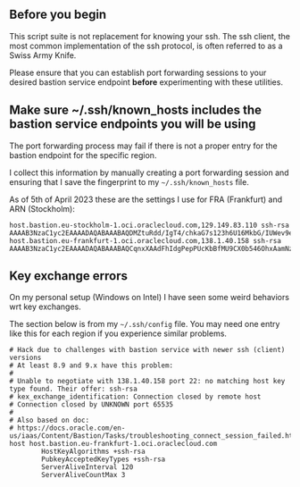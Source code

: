 
## Before you begin 

This script suite is not replacement for knowing your ssh. 
The ssh client, the most common implementation of the ssh protocol,  is often referred to as a Swiss Army Knife. 

Please ensure that you can establish port forwarding sessions to your desired bastion service endpoint 
**before** experimenting with these utilities.

## Make sure ~/.ssh/known_hosts includes the bastion service endpoints you will be using

The port forwarding process may fail if there is not a proper entry for the bastion endpoint for the specific region.  

I collect this information by manually creating a port forwarding session and ensuring that I save the 
fingerprint to my `~/.ssh/known_hosts` file.

As of 5th of April 2023 these are the settings I use for FRA (Frankfurt) and ARN (Stockholm): 
```
host.bastion.eu-stockholm-1.oci.oraclecloud.com,129.149.83.110 ssh-rsa AAAAB3NzaC1yc2EAAAADAQABAAABAQDMZtuRdd/IgT4/chkaG7s123h6U16MkbG/IUWev9e/DEOno3swbYy7EfmO3nlhf4/rHKKVU7wxYSsjMzH9OnYL43ln/DyaT1ROxIaSMJsckGfo20kfbvfKs+LEGD0Qz0FZIfDPl2P1J6iQH80DHPntMkS2HnSk/xO7BhFqkZ1XbuthZ6RKbRbKM7dTbXr1Q+O4EGfM/JcwCeZvIgf1nr/Gw7zLLBqYqnOuLfxMdnptzZoOWKD0dlY8GWuIPxepN0QFKrOS8/GSIL49EOo7CRPatvXtrbzBX4MI+je/hJVZf1aonvmEA7Q0q2nAI8+jboJkYIZv5Xw7Yo3aAt2ZRzTh
host.bastion.eu-frankfurt-1.oci.oraclecloud.com,138.1.40.158 ssh-rsa AAAAB3NzaC1yc2EAAAADAQABAAABAQCqnxXAAdFhIdgPepPUcKbBfMU9CX0b546OhxAamNzo7E0Bp+mdSR191/Cvx97dccsi2R/ijL7FSg2c/FnNqOqo8VGjT+uXPCnS2YIGTdlA0u9UsnW+wGKbDhmyhncHHGr7heAax5ic0C1iE4HUVhDHb2+LbBQK7xcigoO+7Bshj9/4obQsnuxNZyLE3badwDEDgHJ9xbtmdXU93CzSHWgzZdwEWb2wSPLKPzrUTIZg7JvH/SpMdqZ2yoDdXI6nG+7ZnypanMpZMrbIpaz68PP+Q4EoY2ojKW8WnoL+pxK5cXzY182DCSAAf1QXAVX38dDnCmU0S52VpoI+O6xiqi0T
```

## Key exchange errors

On my personal setup (Windows on Intel) I have seen some weird behaviors wrt key exchanges.

The section below is from my `~/.ssh/config` file. 
You may need one entry like this for each region if you experience similar problems.

```
# Hack due to challenges with bastion service with newer ssh (client) versions
# At least 8.9 and 9.x have this problem:
#
# Unable to negotiate with 138.1.40.158 port 22: no matching host key type found. Their offer: ssh-rsa
# kex_exchange_identification: Connection closed by remote host
# Connection closed by UNKNOWN port 65535
#
# Also based on doc:
# https://docs.oracle.com/en-us/iaas/Content/Bastion/Tasks/troubleshooting_connect_session_failed.htm
host host.bastion.eu-frankfurt-1.oci.oraclecloud.com
        HostKeyAlgorithms +ssh-rsa
        PubkeyAcceptedKeyTypes +ssh-rsa
        ServerAliveInterval 120
        ServerAliveCountMax 3
```
